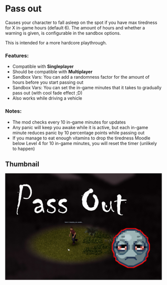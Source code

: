 # Pass out

Causes your character to fall asleep on the spot if you have max tiredness for X in-game hours (default 6). The amount of hours and whether a warning is given, is configurable in the sandbox options.

This is intended for a more hardcore playthrough.

### Features:
 
- Compatible with **Singleplayer**
- Should be compatible with **Multiplayer**
- Sandbox Vars: You can add a randomness factor for the amount of hours before you start passing out
- Sandbox Vars: You can set the in-game minutes that it takes to gradually pass out (with cool fade effect ;D)
- Also works while driving a vehicle

### Notes:

- The mod checks every 10 in-game minutes for updates
- Any panic will keep you awake while it is active, but each in-game minute reduces panic by 10 percentage points while passing out
- If you manage to eat enough vitamins to drop the tiredness Moodle below Level 4 for 10 in-game minutes, you will reset the timer (unlikely to happen)

## Thumbnail
![Thumbnail](workshop/poster.png)